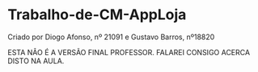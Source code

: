 # Trabalho-de-CM-AppLoja

Criado por Diogo Afonso, nº 21091 e Gustavo Barros, nº18820

ESTA NÂO É A VERSÃO FINAL PROFESSOR. FALAREI CONSIGO ACERCA DISTO NA AULA.

